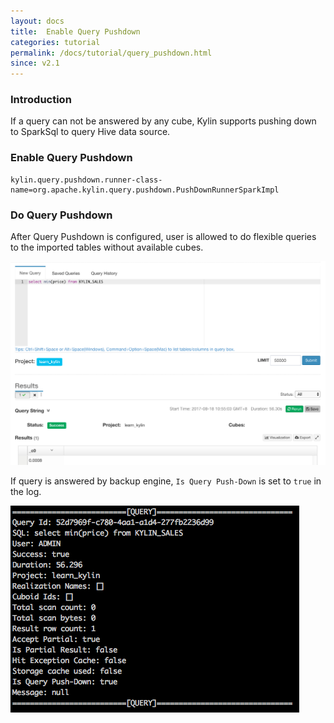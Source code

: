 ```yaml
---
layout: docs
title:  Enable Query Pushdown
categories: tutorial
permalink: /docs/tutorial/query_pushdown.html
since: v2.1
---
```


### Introduction

If a query can not be answered by any cube, Kylin supports pushing down to SparkSql to query Hive data source.


### Enable Query Pushdown

```
kylin.query.pushdown.runner-class-name=org.apache.kylin.query.pushdown.PushDownRunnerSparkImpl
```

### Do Query Pushdown

After Query Pushdown is configured, user is allowed to do flexible queries to the imported tables without available cubes.

   ![](../../images/tutorial/2.1/push_down/push_down_1.png)

If query is answered by backup engine, `Is Query Push-Down` is set to `true` in the log.

   ![](../../images/tutorial/2.1/push_down/push_down_2.png)
      
